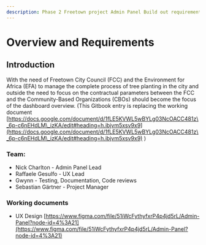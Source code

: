 ```yaml
---
description: Phase 2 Freetown project Admin Panel Build out requirements
---
```


# Overview and Requirements

## Introduction

With the need of Freetown City Council (FCC) and the Environment for Africa (EFA) to manage the complete process of tree planting in the city and outside the need to focus on the contractual parameters between the FCC and the Community-Based Organizations (CBOs) should become the focus of the dashboard overview. (This Gitbook entry is replacing the working document [https://docs.google.com/document/d/1fLE5KVWL5wBYLg03NcOACC481z\_6p-c6nEHdLM\_izKA/edit#heading=h.ibjvm5xsv9x9](https://docs.google.com/document/d/1fLE5KVWL5wBYLg03NcOACC481z\_6p-c6nEHdLM\_izKA/edit#heading=h.ibjvm5xsv9x9) )

### Team:&#x20;

* Nick Charlton - Admin Panel Lead
* Raffaele Gesulfo - UX Lead
* Gwynn - Testing, Documentation, Code reviews
* Sebastian Gärtner - Project Manager

### Working documents

* UX Design [https://www.figma.com/file/51iWcFythyfxrP4p4jd5rL/Admin-Panel?node-id=4%3A21](https://www.figma.com/file/51iWcFythyfxrP4p4jd5rL/Admin-Panel?node-id=4%3A21)

